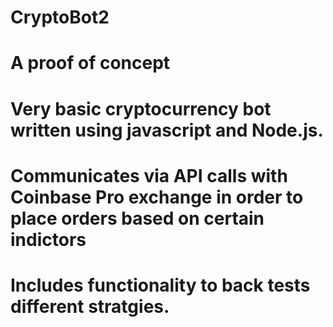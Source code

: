 # CryptoBot2

# A proof of concept

# Very basic cryptocurrency bot written using javascript and Node.js.
# Communicates via API calls with Coinbase Pro exchange in order to place orders based on certain indictors
# Includes functionality to back tests different stratgies.
